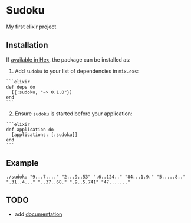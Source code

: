 # Sudoku

My first elixir project

## Installation

If [available in Hex](https://hex.pm/docs/publish), the package can be installed as:

  1. Add `sudoku` to your list of dependencies in `mix.exs`:

    ```elixir
    def deps do
      [{:sudoku, "~> 0.1.0"}]
    end
    ```

  2. Ensure `sudoku` is started before your application:

    ```elixir
    def application do
      [applications: [:sudoku]]
    end
    ```

## Example

`./sudoku "9...7...." "2...9..53" ".6..124.." "84...1.9." "5.....8.." ".31..4..." "..37..68." ".9..5.741" "47......."`

## TODO

- add [documentation](http://elixir-lang.org/getting-started/mix-otp/docs-tests-and-with.html)